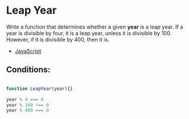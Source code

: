 # Leap Year

Write a function that determines whether a given **year** is a leap year. If a year is divisible by four, it is a leap year, unless it is divisible by 100. However, if it is divisible by 400, then it is.

- [JavaScript](JavaScript/index.js)

## Conditions:

```javascript

function LeapYear(year){}

year % 4 === 0
year % 100 !== 0
year % 400 === 0

```